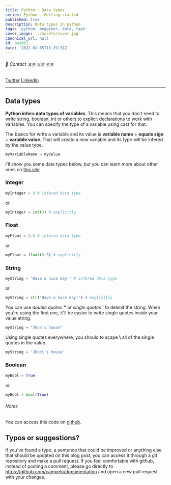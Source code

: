 ```yaml
---
title: Python - Data types
series: Python - Getting started
published: true
description: Data types in python
tags: 'python, begginer, data, type'
cover_image: ../assets/cover.jpg
canonical_url: null
id: 942661
date: '2022-01-05T15:29:31Z'
---
```


###### :postbox: Contact :brazil: :us: :fr:

[Twitter](https://twitter.com/campelo87)
[LinkedIn](https://www.linkedin.com/in/flavio-campelo/?locale=en_US)

---

## Data types

**Python infers data types of variables**. This means that you don't need to write string, boolean, int or others to explicit declarations to work with variables. You can specify the type of a variable using cast for that. 

The basics for write a variable and its value is **variable name** + **equals sign** + **variable value**. That will create a new variable and its type will be infered by the value type.

```python
myVariableName = myValue
```

I'll show you some data types below, but you can learn more about other ones on [this site](https://www.w3schools.com/python/python_datatypes.asp)

### Integer

```python
myInteger = 3 # infered data type
```

or 

```python
myInteger = int(3) # explicitly
```

### Float

```python
myFloat = 3.5 # infered data type
```

or

```python
myFloat = float(3.5) # explicitly
```

### String

```python
myString = 'Have a nice day!' # infered data type
```

or

```python
myString = str('Have a nice day!') # explicitly
```

You can use *double quotes* **"** or *single quotes* **'** to delimit the string. When you're using the first one, it'll be easier to write single quotes inside your value string.

```python
myString = "Jhon's house"
```

Using single quotes everywhere, you should to scape **\\** all of the single quotes in the value.

```python
myString = 'Jhon\'s house'
```

### Boolean

```python
myBool = True
```

or 

```python
myBool = bool(True)
```

###### Notes

You can access this code on [github](https://github.com/campelo/Python-First-steps).

## Typos or suggestions?

If you've found a typo, a sentence that could be improved or anything else that should be updated on this blog post, you can access it through a git repository and make a pull request. If you feel comfortable with github, instead of posting a comment, please go directly to https://github.com/campelo/documentation and open a new pull request with your changes.
